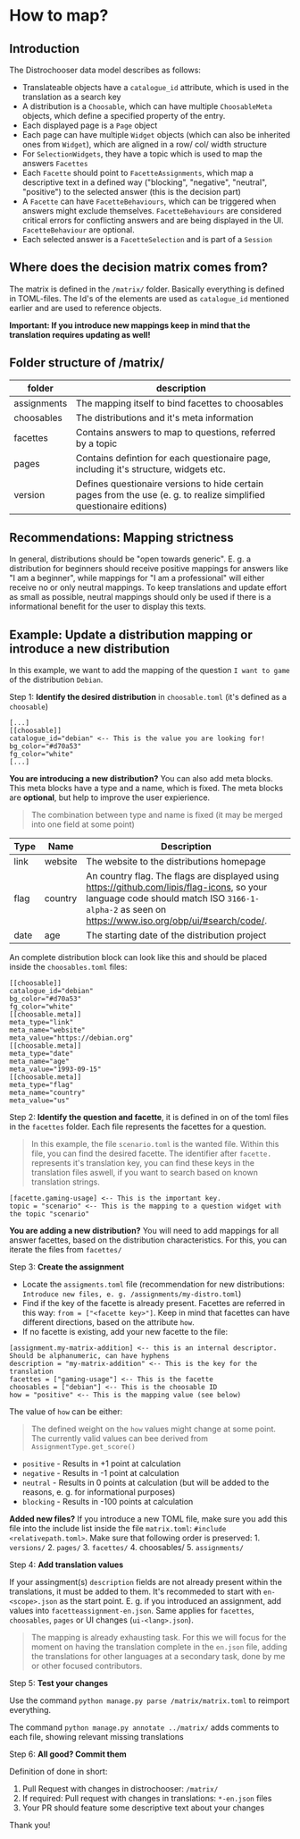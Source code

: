 # How to map?

## Introduction

The Distrochooser data model describes as follows:

- Translateable objects have a `catalogue_id` attribute, which is used in the translation as a search key
- A distribution is a `Choosable`, which can have multiple `ChoosableMeta` objects, which define a specified property of the entry.
- Each displayed page is a `Page` object
- Each page can have multiple `Widget` objects (which can also be inherited ones from `Widget`), which are aligned in a row/ col/ width structure
- For `SelectionWidgets`, they have a topic which is used to map the answers `Facettes`
- Each `Facette` should point to `FacetteAssignments`, which map a descriptive text in a defined way ("blocking", "negative", "neutral", "positive") to the selected answer (this is the decision part)
- A `Facette` can have `FacetteBehaviours`, which can be triggered when answers might exclude themselves. `FacetteBehaviours` are considered critical errors for conflicting answers and are being displayed in the UI. `FacetteBehaviour` are optional.
- Each selected answer is a `FacetteSelection` and is part of a `Session`

## Where does the decision matrix comes from?

The matrix is defined in the `/matrix/` folder. Basically everything is defined in TOML-files. The Id's of the elements are used as `catalogue_id` mentioned earlier and are used to reference objects.

**Important: If you introduce new mappings keep in mind that the translation requires updating as well!**

## Folder structure of /matrix/

|folder|description|
|--|--|
|assignments|The mapping itself to bind facettes to choosables|
|choosables|The distributions and it's meta information|
|facettes|Contains answers to map to questions, referred by a topic|
|pages|Contains defintion for each questionaire page, including it's structure, widgets etc.|
|version|Defines questionaire versions to hide certain pages from the use (e. g. to realize simplified questionaire editions)|


## Recommendations: Mapping strictness

In general, distributions should be "open towards generic". E. g. a distribution for beginners should receive positive mappings for answers like "I am a beginner", while mappings for "I am a professional" will either receive no or only neutral mappings. To keep translations and update effort as small as possible, neutral mappings should only be used if there is a informational benefit for the user to display this texts.


## Example: Update a distribution  mapping or introduce a new distribution

In this example, we want to add the mapping of the question `I want to game` of the distribution `Debian`.

Step 1: **Identify the desired distribution** in `choosable.toml` (it's defined as a `choosable`)

```
[...]
[[choosable]]
catalogue_id="debian" <-- This is the value you are looking for!
bg_color="#d70a53"
fg_color="white"
[...]
```
**You are introducing a new distribution?** You can also add meta blocks. This meta blocks have a type and a name, which is fixed. The meta blocks are **optional**, but help to improve the user expierience.

> The combination between type and name is fixed (it may be merged into one field at some point)

|Type|Name|Description|
|--|--|--|
|link|website|The website to the distributions homepage|
|flag|country|An country flag. The flags are displayed using https://github.com/lipis/flag-icons, so your language code should match  ISO `3166-1-alpha-2` as seen on https://www.iso.org/obp/ui/#search/code/.
|date|age|The starting date of the distribution project|

An complete distribution block can look like this and should be placed inside the `choosables.toml` files:

```
[[choosable]]
catalogue_id="debian"
bg_color="#d70a53"
fg_color="white"
[[choosable.meta]]
meta_type="link"
meta_name="website"
meta_value="https://debian.org"
[[choosable.meta]]
meta_type="date"
meta_name="age"
meta_value="1993-09-15"
[[choosable.meta]]
meta_type="flag"
meta_name="country"
meta_value="us"
```


Step 2: **Identify the question and facette**, it is defined in on of the toml files in the `facettes` folder. Each file represents the facettes for a question.

> In this example, the file `scenario.toml` is the wanted file. Within this file, you can find the desired facette. The identifier after `facette.` represents it's translation key, you can find these keys in the translation files aswell, if you want to search based on known translation strings.

```
[facette.gaming-usage] <-- This is the important key.
topic = "scenario" <-- This is the mapping to a question widget with the topic "scenario"
```

**You are adding a new distribution?** You will need to add mappings for all answer facettes, based on the distribution characteristics. For this, you can iterate the files from `facettes/`

Step 3: **Create the assignment**

- Locate the `assigments.toml` file (recommendation for new distributions: `Introduce new files, e. g. /assignments/my-distro.toml`)
- Find if the key of the facette is already present. Facettes are referred in this way: `from = ["<facette key>"]`. Keep in mind that facettes can have different directions, based on the attribute `how`.
- If no facette is existing, add your new facette to the file:

```
[assignment.my-matrix-addition] <-- this is an internal descriptor. Should be alphanumeric, can have hyphens
description = "my-matrix-addition" <-- This is the key for the translation
facettes = ["gaming-usage"] <-- This is the facette
choosables = ["debian"] <-- This is the choosable ID
how = "positive" <-- This is the mapping value (see below)
```

The value of `how` can be either:

> The defined weight on the `how` values might change at some point. The currently valid values can bee derived from `AssignmentType.get_score()`

- `positive` - Results in +1 point at calculation
- `negative` - Results in -1 point at calculation
- `neutral` - Results in 0 points at calculation (but will be added to the reasons, e. g. for informational purposes)
- `blocking` - Results in -100 points at calculation

**Added new files?** If you introduce a new TOML file, make sure you add this file into the include list inside the file `matrix.toml`: `#include <relativepath.toml>`. Make sure that following order is preserved: 1. `versions/` 2. `pages/` 3. `facettes/` 4. choosables/ 5. `assignments/`


Step 4: **Add translation values**

If your assingment(s) `description` fields are not already present within the translations, it must be added to them. It's recommeded to start with `en-<scope>.json` as the start point. E. g. if you introduced an assignment, add values into `facetteassignment-en.json`. Same applies for `facettes`, `choosables`, `pages` or UI changes (`ui-<lang>.json`).


> The mapping is already exhausting task. For this we will focus for the moment on having the translation complete in the `en.json` file, adding the translations for other languages at a secondary task, done by me or other focused contributors.

Step 5: **Test your changes**

Use the command `python manage.py parse /matrix/matrix.toml` to reimport everything.

The command `python manage.py annotate ../matrix/` adds comments to each file, showing relevant missing translations

Step 6: **All good? Commit them**

Definition of done in short:

1. Pull Request with changes in distrochooser: `/matrix/`
2. If required: Pull request with changes in translations: `*-en.json` files
3. Your PR should feature some descriptive text about your changes

Thank you!
